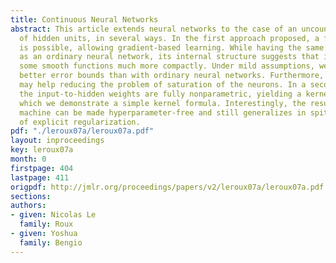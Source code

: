 ```yaml
---
title: Continuous Neural Networks
abstract: This article extends neural networks to the case of an uncountable number
  of hidden units, in several ways. In the first approach proposed, a finite parametrization
  is possible, allowing gradient-based learning. While having the same number of parameters
  as an ordinary neural network, its internal structure suggests that it can represent
  some smooth functions much more compactly. Under mild assumptions, we also find
  better error bounds than with ordinary neural networks. Furthermore, this parametrization
  may help reducing the problem of saturation of the neurons. In a second approach,
  the input-to-hidden weights are fully nonparametric, yielding a kernel machine for
  which we demonstrate a simple kernel formula. Interestingly, the resulting kernel
  machine can be made hyperparameter-free and still generalizes in spite of an absence
  of explicit regularization.
pdf: "./leroux07a/leroux07a.pdf"
layout: inproceedings
key: leroux07a
month: 0
firstpage: 404
lastpage: 411
origpdf: http://jmlr.org/proceedings/papers/v2/leroux07a/leroux07a.pdf
sections: 
authors:
- given: Nicolas Le
  family: Roux
- given: Yoshua
  family: Bengio
---
```

